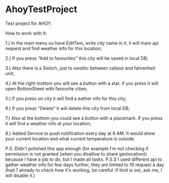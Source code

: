 # AhoyTestProject

Test project for AHOY.

How to work with it:

1.) In the main menu ou have EditText, write city name in it, it will mare api request and find weather info for this location;

2.) If you press "Add to favourites" this city will be saved in local DB;

3.) Also there is a Swtich, just to swothc between calsius and fahrenheit unit;

4.) At the right mottom you will see a button with a star, if you press it will open BottomSheet with favourite cities;

5.) If you press on city it will find a eather info for this city;

6.) If you press "Delete" it will delete this city from local DB;

7.) Also at the bottom you could see a button with a placemark. If you press it will find a weather info at your location;

8.) Added Service to push notification every day at 6 AM. It would show your current location and what current temperature is outside.

P.S. Didn't polished this app enough (for example I'm not checking if permission is not granted (when you disallow to share geolocation))
because I have a job to do, but I made all tasks.
P.S.S I used different api to gather weather info for few days further, they are limited to 10 request a day (had 1 already to check how it's working, be careful. If limit is out, ask me, I will disable it.)
